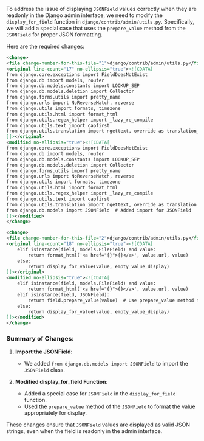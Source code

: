 To address the issue of displaying `JSONField` values correctly when they are readonly in the Django admin interface, we need to modify the `display_for_field` function in `django/contrib/admin/utils.py`. Specifically, we will add a special case that uses the `prepare_value` method from the `JSONField` for proper JSON formatting.

Here are the required changes:

```xml
<change>
<file change-number-for-this-file="1">django/contrib/admin/utils.py</file>
<original line-count="17" no-ellipsis="true"><![CDATA[
from django.core.exceptions import FieldDoesNotExist
from django.db import models, router
from django.db.models.constants import LOOKUP_SEP
from django.db.models.deletion import Collector
from django.forms.utils import pretty_name
from django.urls import NoReverseMatch, reverse
from django.utils import formats, timezone
from django.utils.html import format_html
from django.utils.regex_helper import _lazy_re_compile
from django.utils.text import capfirst
from django.utils.translation import ngettext, override as translation_override
]]></original>
<modified no-ellipsis="true"><![CDATA[
from django.core.exceptions import FieldDoesNotExist
from django.db import models, router
from django.db.models.constants import LOOKUP_SEP
from django.db.models.deletion import Collector
from django.forms.utils import pretty_name
from django.urls import NoReverseMatch, reverse
from django.utils import formats, timezone
from django.utils.html import format_html
from django.utils.regex_helper import _lazy_re_compile
from django.utils.text import capfirst
from django.utils.translation import ngettext, override as translation_override
from django.db.models import JSONField  # Added import for JSONField
]]></modified>
</change>

<change>
<file change-number-for-this-file="2">django/contrib/admin/utils.py</file>
<original line-count="18" no-ellipsis="true"><![CDATA[
    elif isinstance(field, models.FileField) and value:
        return format_html('<a href="{}">{}</a>', value.url, value)
    else:
        return display_for_value(value, empty_value_display)
]]></original>
<modified no-ellipsis="true"><![CDATA[
    elif isinstance(field, models.FileField) and value:
        return format_html('<a href="{}">{}</a>', value.url, value)
    elif isinstance(field, JSONField):
        return field.prepare_value(value)  # Use prepare_value method for JSONField
    else:
        return display_for_value(value, empty_value_display)
]]></modified>
</change>
```

### Summary of Changes:

1. **Import the JSONField**:
   - We added `from django.db.models import JSONField` to import the `JSONField` class.

2. **Modified display_for_field Function**:
   - Added a special case for `JSONField` in the `display_for_field` function.
   - Used the `prepare_value` method of the `JSONField` to format the value appropriately for display.

These changes ensure that `JSONField` values are displayed as valid JSON strings, even when the field is readonly in the admin interface.